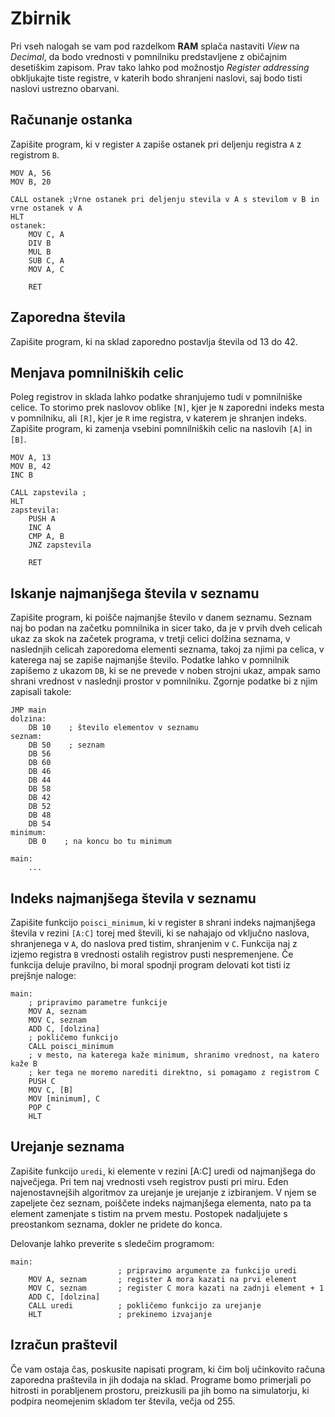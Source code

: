 # Zbirnik

Pri vseh nalogah se vam pod razdelkom **RAM** splača nastaviti _View_ na _Decimal_, da bodo vrednosti v pomnilniku predstavljene z običajnim desetiškim zapisom. Prav tako lahko pod možnostjo _Register addressing_ obkljukajte tiste registre, v katerih bodo shranjeni naslovi, saj bodo tisti naslovi ustrezno obarvani.

## Računanje ostanka

Zapišite program, ki v register `A` zapiše ostanek pri deljenju registra `A` z registrom `B`.

    MOV A, 56
    MOV B, 20

    CALL ostanek ;Vrne ostanek pri deljenju stevila v A s stevilom v B in 				vrne ostanek v A
    HLT
    ostanek:
        MOV C, A
        DIV B
        MUL B
        SUB C, A
        MOV A, C
        
        RET

## Zaporedna števila

Zapišite program, ki na sklad zaporedno postavlja števila od 13 do 42.

## Menjava pomnilniških celic

Poleg registrov in sklada lahko podatke shranjujemo tudi v pomnilniške celice. To storimo prek naslovov oblike `[N]`, kjer je `N` zaporedni indeks mesta v pomnilniku, ali `[R]`, kjer je `R` ime registra, v katerem je shranjen indeks. Zapišite program, ki zamenja vsebini pomnilniških celic na naslovih `[A]` in `[B]`.

    MOV A, 13
    MOV B, 42
    INC B

    CALL zapstevila ;
    HLT
    zapstevila:
        PUSH A
        INC A
        CMP A, B
        JNZ zapstevila	

        RET

## Iskanje najmanjšega števila v seznamu

Zapišite program, ki poišče najmanjše število v danem seznamu. Seznam naj bo podan na začetku pomnilnika in sicer tako, da je v prvih dveh celicah ukaz za skok na začetek programa, v tretji celici dolžina seznama, v naslednjih celicah zaporedoma elementi seznama, takoj za njimi pa celica, v katerega naj se zapiše najmanjše število. Podatke lahko v pomnilnik zapišemo z ukazom `DB`, ki se ne prevede v noben strojni ukaz, ampak samo shrani vrednost v naslednji prostor v pomnilniku. Zgornje podatke bi z njim zapisali takole:

    JMP main
    dolzina:
        DB 10    ; število elementov v seznamu
    seznam:
        DB 50    ; seznam
        DB 56
        DB 60
        DB 46
        DB 44
        DB 58
        DB 42
        DB 52
        DB 48
        DB 54
    minimum:
        DB 0    ; na koncu bo tu minimum

    main:
        ...

## Indeks najmanjšega števila v seznamu

Zapišite funkcijo `poisci_minimum`, ki v register `B` shrani indeks najmanjšega števila v rezini `[A:C]` torej med števili, ki se nahajajo od vključno naslova, shranjenega v `A`, do naslova pred tistim, shranjenim v `C`. Funkcija naj z izjemo registra `B` vrednosti ostalih registrov pusti nespremenjene. Če funkcija deluje pravilno, bi moral spodnji program delovati kot tisti iz prejšnje naloge:

    main:
        ; pripravimo parametre funkcije
        MOV A, seznam
        MOV C, seznam
        ADD C, [dolzina]
        ; pokličemo funkcijo
        CALL poisci_minimum
        ; v mesto, na katerega kaže minimum, shranimo vrednost, na katero kaže B
        ; ker tega ne moremo narediti direktno, si pomagamo z registrom C
        PUSH C 
        MOV C, [B]
        MOV [minimum], C
        POP C
        HLT

## Urejanje seznama

Zapišite funkcijo `uredi`, ki elemente v rezini [A:C] uredi od najmanjšega do največjega. Pri tem naj vrednosti vseh registrov pusti pri miru. Eden najenostavnejših algoritmov za urejanje je urejanje z izbiranjem. V njem se zapeljete čez seznam, poiščete indeks najmanjšega elementa, nato pa ta element zamenjate s tistim na prvem mestu. Postopek nadaljujete s preostankom seznama, dokler ne pridete do konca.

Delovanje lahko preverite s sledečim programom:

    main:
                            ; pripravimo argumente za funkcijo uredi
        MOV A, seznam       ; register A mora kazati na prvi element
        MOV C, seznam       ; register C mora kazati na zadnji element + 1
        ADD C, [dolzina]
        CALL uredi          ; pokličemo funkcijo za urejanje
        HLT                 ; prekinemo izvajanje

## Izračun praštevil

Če vam ostaja čas, poskusite napisati program, ki čim bolj učinkovito računa zaporedna praštevila in jih dodaja na sklad. Programe bomo primerjali po hitrosti in porabljenem prostoru, preizkusili pa jih bomo na simulatorju, ki podpira neomejenim skladom ter števila, večja od 255.
